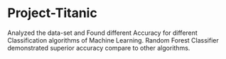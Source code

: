 # Project-Titanic
Analyzed the data-set and Found different Accuracy for different Classification algorithms of Machine Learning. Random Forest Classifier demonstrated superior accuracy compare to other algorithms.
